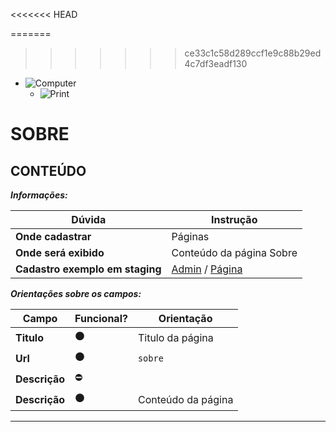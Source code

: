 













<<<<<<< HEAD

=======
>>>>>>> ce33c1c58d289ccf1e9c88b29ed4c7df3eadf130
- ![Computer](../images/prints/computer.png)
  - ![Print](../images/prints/05-sobre.png)

# SOBRE

## CONTEÚDO

***Informações:***

| Dúvida                          | Instrução                |
| ------------------------------- | ------------------------ |
| **Onde cadastrar**              | Páginas                  |
| **Onde será exibido**           | Conteúdo da página Sobre |
| **Cadastro exemplo em staging** | [Admin](https://template5.vnda.dev/admin/paginas/editar?id=sobre) / [Página](https://template5.vnda.dev/p/sobre) |

***Orientações sobre os campos:***

| Campo         | Funcional?     | Orientação         |
| ------------- | -------------- | -------------------|
| **Titulo**    | :black_circle: | Titulo da página   |
| **Url**       | :black_circle: | `sobre`            |
| **Descrição** | :no_entry:     |                    |
| **Descrição** | :black_circle: | Conteúdo da página |

***
